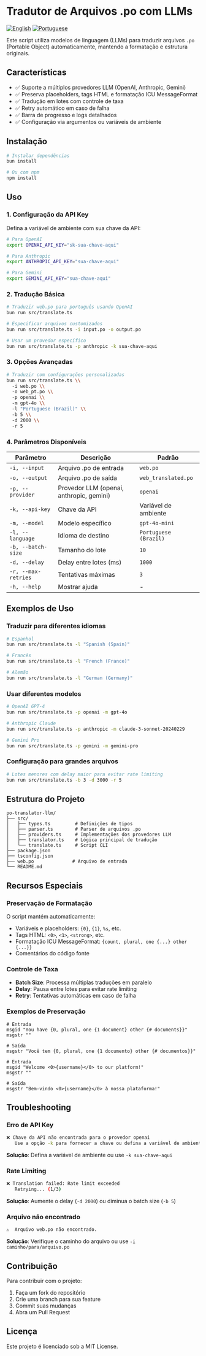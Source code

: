# Tradutor de Arquivos .po com LLMs

[![English](https://img.shields.io/badge/lang-en-blue.svg)](README.md)
[![Portuguese](https://img.shields.io/badge/lang-pt--br-green.svg)](README.pt-br.md)

Este script utiliza modelos de linguagem (LLMs) para traduzir arquivos `.po` (Portable Object) automaticamente, mantendo a formatação e estrutura originais.

## Características

- ✅ Suporte a múltiplos provedores LLM (OpenAI, Anthropic, Gemini)
- ✅ Preserva placeholders, tags HTML e formatação ICU MessageFormat
- ✅ Tradução em lotes com controle de taxa
- ✅ Retry automático em caso de falha
- ✅ Barra de progresso e logs detalhados
- ✅ Configuração via argumentos ou variáveis de ambiente

## Instalação

```bash
# Instalar dependências
bun install

# Ou com npm
npm install
```

## Uso

### 1. Configuração da API Key

Defina a variável de ambiente com sua chave da API:

```bash
# Para OpenAI
export OPENAI_API_KEY="sk-sua-chave-aqui"

# Para Anthropic
export ANTHROPIC_API_KEY="sua-chave-aqui"

# Para Gemini
export GEMINI_API_KEY="sua-chave-aqui"
```

### 2. Tradução Básica

```bash
# Traduzir web.po para português usando OpenAI
bun run src/translate.ts

# Especificar arquivos customizados
bun run src/translate.ts -i input.po -o output.po

# Usar um provedor específico
bun run src/translate.ts -p anthropic -k sua-chave-aqui
```

### 3. Opções Avançadas

```bash
# Traduzir com configurações personalizadas
bun run src/translate.ts \\
  -i web.po \\
  -o web_pt.po \\
  -p openai \\
  -m gpt-4o \\
  -l "Portuguese (Brazil)" \\
  -b 5 \\
  -d 2000 \\
  -r 5
```

### 4. Parâmetros Disponíveis

| Parâmetro           | Descrição                                | Padrão                |
| ------------------- | ---------------------------------------- | --------------------- |
| `-i, --input`       | Arquivo .po de entrada                   | `web.po`              |
| `-o, --output`      | Arquivo .po de saída                     | `web_translated.po`   |
| `-p, --provider`    | Provedor LLM (openai, anthropic, gemini) | `openai`              |
| `-k, --api-key`     | Chave da API                             | Variável de ambiente  |
| `-m, --model`       | Modelo específico                        | `gpt-4o-mini`         |
| `-l, --language`    | Idioma de destino                        | `Portuguese (Brazil)` |
| `-b, --batch-size`  | Tamanho do lote                          | `10`                  |
| `-d, --delay`       | Delay entre lotes (ms)                   | `1000`                |
| `-r, --max-retries` | Tentativas máximas                       | `3`                   |
| `-h, --help`        | Mostrar ajuda                            | -                     |

## Exemplos de Uso

### Traduzir para diferentes idiomas

```bash
# Espanhol
bun run src/translate.ts -l "Spanish (Spain)"

# Francês
bun run src/translate.ts -l "French (France)"

# Alemão
bun run src/translate.ts -l "German (Germany)"
```

### Usar diferentes modelos

```bash
# OpenAI GPT-4
bun run src/translate.ts -p openai -m gpt-4o

# Anthropic Claude
bun run src/translate.ts -p anthropic -m claude-3-sonnet-20240229

# Gemini Pro
bun run src/translate.ts -p gemini -m gemini-pro
```

### Configuração para grandes arquivos

```bash
# Lotes menores com delay maior para evitar rate limiting
bun run src/translate.ts -b 3 -d 3000 -r 5
```

## Estrutura do Projeto

```
po-translator-llm/
├── src/
│   ├── types.ts         # Definições de tipos
│   ├── parser.ts        # Parser de arquivos .po
│   ├── providers.ts     # Implementações dos provedores LLM
│   ├── translator.ts    # Lógica principal de tradução
│   └── translate.ts     # Script CLI
├── package.json
├── tsconfig.json
├── web.po              # Arquivo de entrada
└── README.md
```

## Recursos Especiais

### Preservação de Formatação

O script mantém automaticamente:

- Variáveis e placeholders: `{0}`, `{1}`, `%s`, etc.
- Tags HTML: `<0>`, `<1>`, `<strong>`, etc.
- Formatação ICU MessageFormat: `{count, plural, one {...} other {...}}`
- Comentários do código fonte

### Controle de Taxa

- **Batch Size**: Processa múltiplas traduções em paralelo
- **Delay**: Pausa entre lotes para evitar rate limiting
- **Retry**: Tentativas automáticas em caso de falha

### Exemplos de Preservação

```po
# Entrada
msgid "You have {0, plural, one {1 document} other {# documents}}"
msgstr ""

# Saída
msgstr "Você tem {0, plural, one {1 documento} other {# documentos}}"
```

```po
# Entrada
msgid "Welcome <0>{username}</0> to our platform!"
msgstr ""

# Saída
msgstr "Bem-vindo <0>{username}</0> à nossa plataforma!"
```

## Troubleshooting

### Erro de API Key

```bash
❌ Chave da API não encontrada para o provedor openai
   Use a opção -k para fornecer a chave ou defina a variável de ambiente correspondente.
```

**Solução**: Defina a variável de ambiente ou use `-k sua-chave-aqui`

### Rate Limiting

```bash
❌ Translation failed: Rate limit exceeded
   Retrying... (1/3)
```

**Solução**: Aumente o delay (`-d 2000`) ou diminua o batch size (`-b 5`)

### Arquivo não encontrado

```bash
⚠️  Arquivo web.po não encontrado.
```

**Solução**: Verifique o caminho do arquivo ou use `-i caminho/para/arquivo.po`

## Contribuição

Para contribuir com o projeto:

1. Faça um fork do repositório
2. Crie uma branch para sua feature
3. Commit suas mudanças
4. Abra um Pull Request

## Licença

Este projeto é licenciado sob a MIT License.
